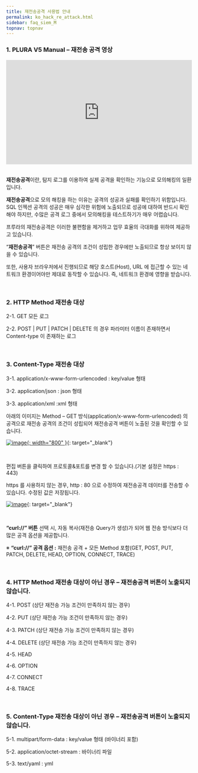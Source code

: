 ```yaml
---
title: 재전송공격 사용법 안내 
permalink: ko_hack_re_attack.html
sidebar: faq_siem_M
topnav: topnav
---
```


### 1. PLURA V5 Manual – 재전송 공격 영상

<style>.embed-container { position: relative; padding-bottom: 56.25%; height: 0; overflow: hidden; max-width: 100%; } .embed-container iframe, .embed-container object, .embed-container embed { position: absolute; top: 0; left: 0; width: 100%; height: 100%; }</style><div class='embed-container'><iframe src='https://www.youtube.com/embed/_ICFu8Rg5h0' frameborder='0' allowfullscreen></iframe></div>

<br />

**재전송공격**이란, 탐지 로그를 이용하여 실제 공격을 확인하는 기능으로 모의해킹의 일환입니다.

**재전송공격**으로 모의 해킹을 하는 이유는 공격의 성공과 실패를 확인하기 위함입니다.
SQL 인젝션 공격의 성공은 매우 심각한 위험에 노출되므로 성공에 대하여 반드시 확인해야 하지만,
수많은 공격 로그 중에서 모의해킹을 테스트하기가 매우 어렵습니다.

프루라의 재전송공격은 이러한 불편함을 제거하고 업무 효율의 극대화를 위하여 제공하고 있습니다.

“**재전송공격**” 버튼은 재전송 공격의 조건이 성립한 경우에만 노출되므로 항상 보이지 않을 수 있습니다.

또한, 사용자 브라우저에서 진행되므로 해당 호스트(Host), URL 에 접근할 수 있는 네트워크 환경이어야만 제대로 동작할 수 있습니다. 즉, 네트워크 환경에 영향을 받습니다.

<br />

### 2. HTTP Method 재전송 대상

2-1. GET 모든 로그

2-2.
POST | PUT | PATCH | DELETE 의 경우 파라미터 이름이 존재하면서 Content-type 이 존재하는 로그

<br />

### 3. Content-Type 재전송 대상

3-1. application/x-www-form-urlencoded : key/value 형태

3-2. application/json : json 형태

3-3. application/xml :xml 형태

아래의 이미지는 Method – GET 방식(application/x-www-form-urlencoded) 의 공격으로 재전송 공격의 조건이 성립되어 재전송공격 버튼이 노출된 것을 확인할 수 있습니다.

 [![image](/docs/images/Additianal/hack/1.png){: width="800" }](/docs/images/Additianal/aws/1.png){: target="_blank"}

<br />

편집 버튼을 클릭하여 프로토콜&포트를 변경 할 수 있습니다.(기본 설정은 https : 443)

https 를 사용하지 않는 경우, http : 80 으로 수정하여 재전송공격 데이터를 전송할 수 있습니다.
수정된 값은 저장됩니다.

 [![image](/docs/images/Additianal/hack/2.png)](/docs/images/Additianal/aws/2.png){: target="_blank"}
 
 <br />

**“curl://” 버튼** 선택 시, 자동 복사(재전송 Query가 생성)가 되어 웹 전송 방식보다 더 많은 공격 옵션을 제공합니다.

※ **“curl://” 공격 옵션 :** 재전송 공격 + 모든 Method 포함(GET, POST, PUT, PATCH, DELETE, HEAD, OPTION, CONNECT, TRACE)

<br />

### 4. HTTP Method 재전송 대상이 아닌 경우 – 재전송공격 버튼이 노출되지 않습니다.

4-1. POST (상단 재전송 가능 조건이 만족하지 않는 경우)

4-2. PUT (상단 재전송 가능 조건이 만족하지 않는 경우)

4-3. PATCH (상단 재전송 가능 조건이 만족하지 않는 경우)

4-4. DELETE (상단 재전송 가능 조건이 만족하지 않는 경우)

4-5. HEAD

4-6. OPTION

4-7. CONNECT

4-8. TRACE

<br />

### 5. Content-Type 재전송 대상이 아닌 경우 – 재전송공격 버튼이 노출되지 않습니다.

5-1. multipart/form-data : key/value 형태 (바이너리 포함)

5-2. application/octet-stream : 바이너리 파일

5-3. text/yaml : yml
